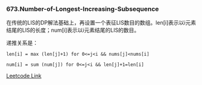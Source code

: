 ### 673.Number-of-Longest-Increasing-Subsequence

在传统的LIS的DP解法基础上，再设置一个表征LIS数目的数组。len[i]表示以i元素结尾的LIS的长度；num[i]表示以i元素结尾的LIS的数目。

递推关系是：

```len[i] = max (len[j]+1) for 0<=j<i && nums[j]<nums[i]```

```num[i] = sum (num[j]) for 0<=j<i && len[j]+1=len[i]```


[Leetcode Link](https://leetcode.com/problems/number-of-longest-increasing-subsequence)